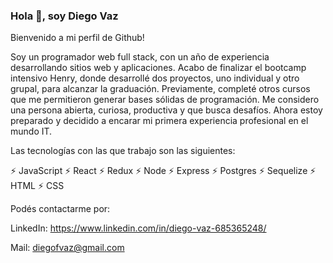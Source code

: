 ### Hola 👋, soy Diego Vaz

Bienvenido a mi perfil de Github!

Soy un programador web full stack, con un año de experiencia desarrollando sitios web y aplicaciones. Acabo de finalizar el bootcamp intensivo Henry, donde desarrollé dos proyectos, uno individual y otro grupal, para alcanzar la graduación. Previamente, completé otros cursos que me permitieron generar bases sólidas de programación. Me considero una persona abierta, curiosa, productiva y que busca desafíos. Ahora estoy preparado y decidido a encarar mi primera experiencia profesional en el mundo IT.

Las tecnologías con las que trabajo son las siguientes: 

⚡ JavaScript 
⚡ React 
⚡ Redux
⚡ Node 
⚡ Express
⚡ Postgres 
⚡ Sequelize
⚡ HTML
⚡ CSS
  

Podés contactarme por:

LinkedIn: https://www.linkedin.com/in/diego-vaz-685365248/

Mail: diegofvaz@gmail.com
